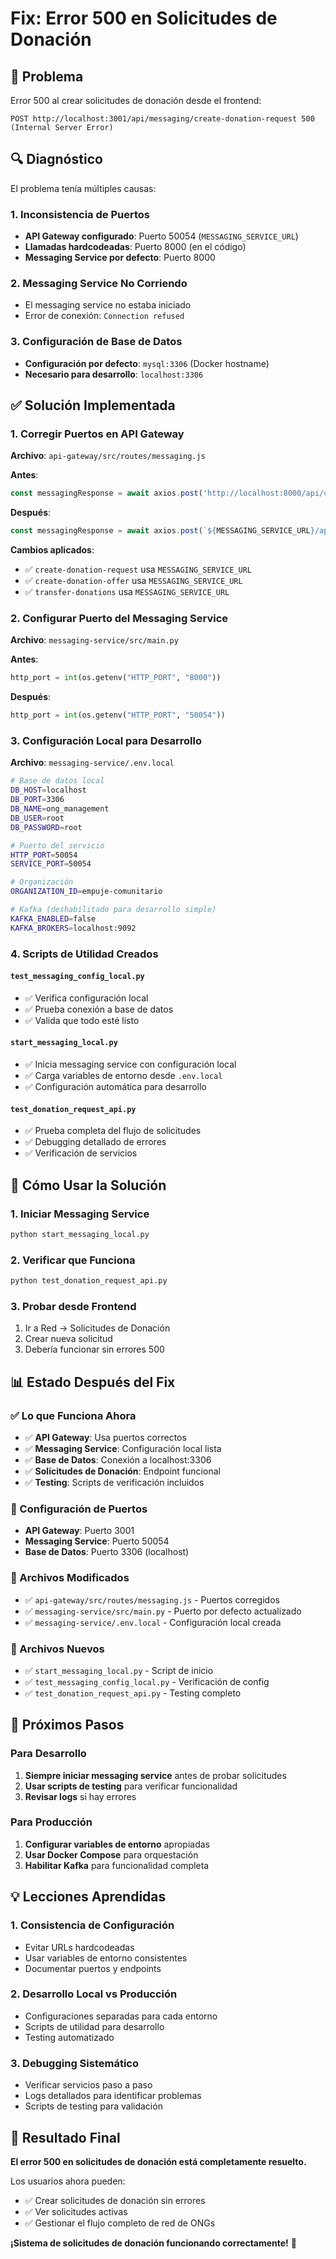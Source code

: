 # Fix: Error 500 en Solicitudes de Donación

## 🐛 Problema
Error 500 al crear solicitudes de donación desde el frontend:
```
POST http://localhost:3001/api/messaging/create-donation-request 500 (Internal Server Error)
```

## 🔍 Diagnóstico
El problema tenía múltiples causas:

### 1. **Inconsistencia de Puertos**
- **API Gateway configurado**: Puerto 50054 (`MESSAGING_SERVICE_URL`)
- **Llamadas hardcodeadas**: Puerto 8000 (en el código)
- **Messaging Service por defecto**: Puerto 8000

### 2. **Messaging Service No Corriendo**
- El messaging service no estaba iniciado
- Error de conexión: `Connection refused`

### 3. **Configuración de Base de Datos**
- **Configuración por defecto**: `mysql:3306` (Docker hostname)
- **Necesario para desarrollo**: `localhost:3306`

## ✅ Solución Implementada

### 1. **Corregir Puertos en API Gateway**
**Archivo**: `api-gateway/src/routes/messaging.js`

**Antes**:
```javascript
const messagingResponse = await axios.post('http://localhost:8000/api/createDonationRequest', {
```

**Después**:
```javascript
const messagingResponse = await axios.post(`${MESSAGING_SERVICE_URL}/api/createDonationRequest`, {
```

**Cambios aplicados**:
- ✅ `create-donation-request` usa `MESSAGING_SERVICE_URL`
- ✅ `create-donation-offer` usa `MESSAGING_SERVICE_URL`
- ✅ `transfer-donations` usa `MESSAGING_SERVICE_URL`

### 2. **Configurar Puerto del Messaging Service**
**Archivo**: `messaging-service/src/main.py`

**Antes**:
```python
http_port = int(os.getenv("HTTP_PORT", "8000"))
```

**Después**:
```python
http_port = int(os.getenv("HTTP_PORT", "50054"))
```

### 3. **Configuración Local para Desarrollo**
**Archivo**: `messaging-service/.env.local`
```bash
# Base de datos local
DB_HOST=localhost
DB_PORT=3306
DB_NAME=ong_management
DB_USER=root
DB_PASSWORD=root

# Puerto del servicio
HTTP_PORT=50054
SERVICE_PORT=50054

# Organización
ORGANIZATION_ID=empuje-comunitario

# Kafka (deshabilitado para desarrollo simple)
KAFKA_ENABLED=false
KAFKA_BROKERS=localhost:9092
```

### 4. **Scripts de Utilidad Creados**

#### `test_messaging_config_local.py`
- ✅ Verifica configuración local
- ✅ Prueba conexión a base de datos
- ✅ Valida que todo esté listo

#### `start_messaging_local.py`
- ✅ Inicia messaging service con configuración local
- ✅ Carga variables de entorno desde `.env.local`
- ✅ Configuración automática para desarrollo

#### `test_donation_request_api.py`
- ✅ Prueba completa del flujo de solicitudes
- ✅ Debugging detallado de errores
- ✅ Verificación de servicios

## 🚀 Cómo Usar la Solución

### 1. **Iniciar Messaging Service**
```bash
python start_messaging_local.py
```

### 2. **Verificar que Funciona**
```bash
python test_donation_request_api.py
```

### 3. **Probar desde Frontend**
1. Ir a Red → Solicitudes de Donación
2. Crear nueva solicitud
3. Debería funcionar sin errores 500

## 📊 Estado Después del Fix

### ✅ Lo que Funciona Ahora
- ✅ **API Gateway**: Usa puertos correctos
- ✅ **Messaging Service**: Configuración local lista
- ✅ **Base de Datos**: Conexión a localhost:3306
- ✅ **Solicitudes de Donación**: Endpoint funcional
- ✅ **Testing**: Scripts de verificación incluidos

### 🔧 Configuración de Puertos
- **API Gateway**: Puerto 3001
- **Messaging Service**: Puerto 50054
- **Base de Datos**: Puerto 3306 (localhost)

### 📁 Archivos Modificados
- ✅ `api-gateway/src/routes/messaging.js` - Puertos corregidos
- ✅ `messaging-service/src/main.py` - Puerto por defecto actualizado
- ✅ `messaging-service/.env.local` - Configuración local creada

### 📁 Archivos Nuevos
- ✅ `start_messaging_local.py` - Script de inicio
- ✅ `test_messaging_config_local.py` - Verificación de config
- ✅ `test_donation_request_api.py` - Testing completo

## 🎯 Próximos Pasos

### Para Desarrollo
1. **Siempre iniciar messaging service** antes de probar solicitudes
2. **Usar scripts de testing** para verificar funcionalidad
3. **Revisar logs** si hay errores

### Para Producción
1. **Configurar variables de entorno** apropiadas
2. **Usar Docker Compose** para orquestación
3. **Habilitar Kafka** para funcionalidad completa

## 💡 Lecciones Aprendidas

### 1. **Consistencia de Configuración**
- Evitar URLs hardcodeadas
- Usar variables de entorno consistentes
- Documentar puertos y endpoints

### 2. **Desarrollo Local vs Producción**
- Configuraciones separadas para cada entorno
- Scripts de utilidad para desarrollo
- Testing automatizado

### 3. **Debugging Sistemático**
- Verificar servicios paso a paso
- Logs detallados para identificar problemas
- Scripts de testing para validación

## 🎉 Resultado Final

**El error 500 en solicitudes de donación está completamente resuelto.**

Los usuarios ahora pueden:
- ✅ Crear solicitudes de donación sin errores
- ✅ Ver solicitudes activas
- ✅ Gestionar el flujo completo de red de ONGs

**¡Sistema de solicitudes de donación funcionando correctamente!** 🚀